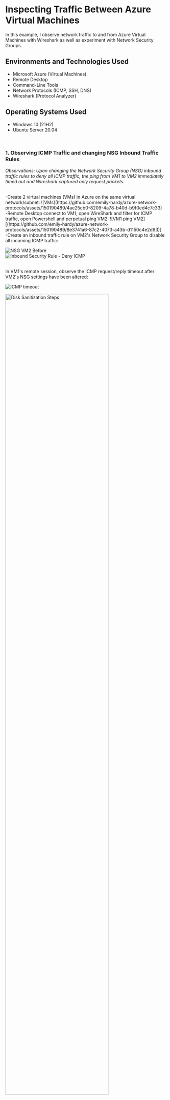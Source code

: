 <p align="center">
<h1>Inspecting Traffic Between Azure Virtual Machines</h1>
In this example, I observe network traffic to and from Azure Virtual Machines with Wireshark as well as experiment with Network Security Groups. <br />


<h2>Environments and Technologies Used</h2>

- Microsoft Azure (Virtual Machines)
- Remote Desktop
- Command-Line Tools
- Network Protocols (ICMP, SSH, DNS)
- Wireshark (Protocol Analyzer)

<h2>Operating Systems Used </h2>

- Windows 10 (21H2)
- Ubuntu Server 20.04
<br>

<h3>1. Observing ICMP Traffic and changing NSG Inbound Traffic Rules</h3>
<p><i>Observations: Upon changing the Network Security Group (NSG) inbound traffic rules to deny all ICMP traffic, the ping from VM1 to VM2 immediately timed out and Wireshark captured only request packets.</p></i>
<br>
-Create 2 virtual machines (VMs) in Azure on the same virtual network/subnet:
![VMs](https://github.com/emily-hardy/azure-network-protocols/assets/150190489/4ae25cb0-8209-4a78-b40d-b9f0ed4c7c33)


<br>
-Remote Desktop connect to VM1, open WireShark and filter for ICMP traffic, open Powershell and perpetual ping VM2: 
![VM1 ping VM2][(https://github.com/emily-hardy/azure-network-protocols/assets/150190489/8e3741a6-87c2-4073-a43b-d1150c4e2d93)]


<br>
-Create an inbound traffic rule on VM2's Network Security Group to disable all incoming ICMP traffic:

![NSG VM2 Before](https://github.com/emily-hardy/azure-network-protocols/assets/150190489/360d7d68-b375-45f5-9a68-a2fbda03fca5)
<br>
![Inbound Security Rule - Deny ICMP](https://github.com/emily-hardy/azure-network-protocols/assets/150190489/273f1f13-74d3-4b9c-9fb7-4da47ea2c9c9)


<br>
In VM1's remote session, observe the ICMP request/reply timeout after VM2's NSG settings have been altered:

![ICMP timeout](https://github.com/emily-hardy/azure-network-protocols/assets/150190489/e525ec61-5e81-479e-b28d-e2276e8b517d)


<p>
<img src="https://i.imgur.com/DJmEXEB.png" height="80%" width="80%" alt="Disk Sanitization Steps"/>
</p>
<p>
Lorem ipsum dolor sit amet, consectetur adipiscing elit, sed do eiusmod tempor incididunt ut labore et dolore magna aliqua. Ut enim ad minim veniam, quis nostrud exercitation ullamco laboris nisi ut aliquip ex ea commodo consequat. Duis aute irure dolor in reprehenderit in voluptate velit esse cillum dolore eu fugiat nulla pariatur.
</p>
<br />

<p>
<img src="https://i.imgur.com/DJmEXEB.png" height="80%" width="80%" alt="Disk Sanitization Steps"/>
</p>
<p>
Lorem ipsum dolor sit amet, consectetur adipiscing elit, sed do eiusmod tempor incididunt ut labore et dolore magna aliqua. Ut enim ad minim veniam, quis nostrud exercitation ullamco laboris nisi ut aliquip ex ea commodo consequat. Duis aute irure dolor in reprehenderit in voluptate velit esse cillum dolore eu fugiat nulla pariatur.
</p>
<br />

<p>
<img src="https://i.imgur.com/DJmEXEB.png" height="80%" width="80%" alt="Disk Sanitization Steps"/>
</p>
<p>
Lorem ipsum dolor sit amet, consectetur adipiscing elit, sed do eiusmod tempor incididunt ut labore et dolore magna aliqua. Ut enim ad minim veniam, quis nostrud exercitation ullamco laboris nisi ut aliquip ex ea commodo consequat. Duis aute irure dolor in reprehenderit in voluptate velit esse cillum dolore eu fugiat nulla pariatur.
</p>
<br />
